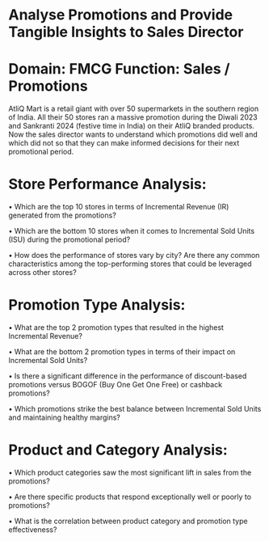 # Analyse Promotions and Provide Tangible Insights to Sales Director
# Domain:  FMCG       Function: Sales / Promotions

AtliQ Mart is a retail giant with over 50 supermarkets in the southern region of India. All their 50 stores ran a massive promotion during the Diwali 2023 and Sankranti 2024 (festive time in India) on their AtliQ branded products. Now the sales director wants to understand which promotions did well and which did not so that they can make informed decisions for their next promotional period.  

# Store Performance Analysis:

•	Which are the top 10 stores in terms of Incremental Revenue (IR) generated from the promotions?

•	Which are the bottom 10 stores when it comes to Incremental Sold Units (ISU) during the promotional period?

•	How does the performance of stores vary by city? Are there any common characteristics among the top-performing stores that could be leveraged across other stores?

# Promotion Type Analysis:

•	What are the top 2 promotion types that resulted in the highest Incremental Revenue?

•	What are the bottom 2 promotion types in terms of their impact on Incremental Sold Units?

•	Is there a significant difference in the performance of discount-based promotions versus BOGOF (Buy One Get One Free) or cashback promotions?

•	Which promotions strike the best balance between Incremental Sold Units and maintaining healthy margins?


# Product and Category Analysis:

•	Which product categories saw the most significant lift in sales from the promotions?

•	Are there specific products that respond exceptionally well or poorly to promotions?

•	What is the correlation between product category and promotion type effectiveness?

